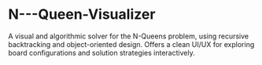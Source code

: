 # N---Queen-Visualizer
A visual and algorithmic solver for the N-Queens problem, using recursive backtracking and object-oriented design. Offers a clean UI/UX for exploring board configurations and solution strategies interactively.
